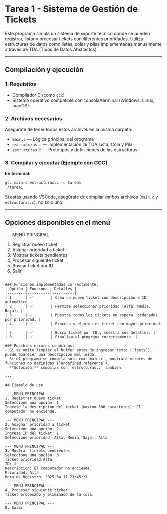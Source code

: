 # Tarea 1 - Sistema de Gestión de Tickets

Este programa simula un sistema de soporte técnico donde se pueden registrar, listar y procesar tickets con diferentes prioridades. Utiliza estructuras de datos como listas, colas y pilas implementadas manualmente a través de TDA (Tipos de Datos Abstractos).

---

## Compilación y ejecución

### 1. Requisitos
- Compilador C (como `gcc`)
- Sistema operativo compatible con consola/terminal (Windows, Linux, macOS)

### 2. Archivos necesarios
Asegúrate de tener todos estos archivos en la misma carpeta:

- `main.c` — Lógica principal del programa  
- `estructuras.c` — Implementación de TDA Lista, Cola y Pila  
- `estructuras.h` — Prototipos y definiciones de las estructuras  

### 3. Compilar y ejecutar (Ejemplo con GCC)

**En terminal:**
```bash
gcc main.c estructuras.c -o tarea1
./tarea1
```

Si estás usando VSCode, asegúrate de compilar *ambos* archivos (`main.c` y `estructuras.c`), no solo uno.

---

## Opciones disponibles en el menú

--- MENÚ PRINCIPAL ---
1. Registrar nuevo ticket
2. Asignar prioridad a ticket
3. Mostrar tickets pendientes
4. Procesar siguiente ticket
5. Buscar ticket por ID
0. Salir
```

### Funciones implementadas correctamente:
| Opción | Funciona | Detalles |
|--------|----------|----------|
| 1      | ✅        | Crea un nuevo ticket con descripción e ID automático. |
| 2      | ✅        | Permite seleccionar prioridad (Alta, Media, Baja). |
| 3      | ✅        | Muestra todos los tickets en espera, ordenados por prioridad. |
| 4      | ✅        | Procesa y elimina el ticket con mayor prioridad. |
| 5      | ✅        | Busca ticket por ID y muestra sus detalles. |
| 0      | ✅        | Finaliza el programa correctamente. |

### Posibles errores conocidos:
- Si se omite limpiar el buffer antes de ingresar texto (`fgets`), puede aparecer una descripción mal leída.
- Si el programa se compila solo con `main.c`, mostrará errores de funciones no definidas (`undefined reference`).  
  **Solución:** compilar con `estructuras.c` también.

---

## Ejemplo de uso

--- MENÚ PRINCIPAL ---
1. Registrar nuevo ticket
Seleccione una opción: 1
Ingrese la descripcion del ticket (maximo 300 caracteres): El computador no enciende.

--- MENÚ PRINCIPAL ---
2. Asignar prioridad a ticket
Seleccione una opción: 2
Ingrese ID del ticket: 1
Seleccione prioridad (Alta, Media, Baja): Alta

--- MENÚ PRINCIPAL ---
3. Mostrar tickets pendientes
Seleccione una opción: 3
Ticket prioridad Alta
ID: 1
Descripcion: El computador no enciende.
Prioridad: Alta
Hora de Registro: 2025-04-11 23:45:23

--- MENÚ PRINCIPAL ---
4. Procesar siguiente ticket
Ticket procesado y eliminado de la cola.

--- MENÚ PRINCIPAL ---
0. Salir
```
